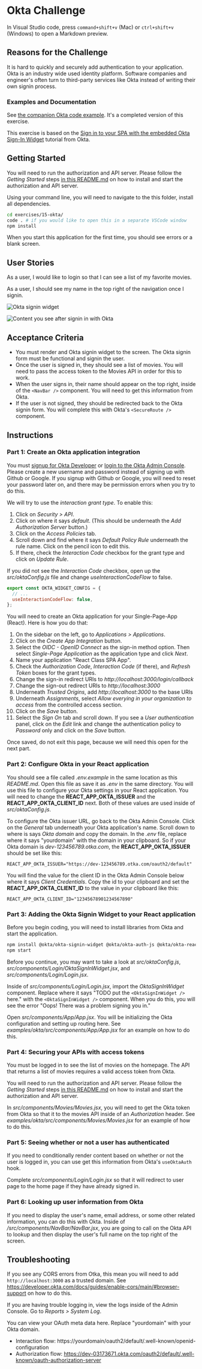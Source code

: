 # Okta Challenge

In Visual Studio code, press `command+shift+v` (Mac) or `ctrl+shift+v` (Windows) to open a Markdown preview.

## Reasons for the Challenge

It is hard to quickly and securely add authentication to your application. Okta is an industry wide used identity platform. Software companies and engineer's often turn to third-party services like Okta instead of writing their own signin process.

### Examples and Documentation

See [the companion Okta code example](../../examples/okta). It's a completed version of this exercise.

This exercise is based on the [Sign in to your SPA with the embedded Okta Sign-In Widget](https://developer.okta.com/docs/guides/sign-in-to-spa-embedded-widget/react/main/) tutorial from Okta.

## Getting Started

You will need to run the authorization and API server. Please follow the _Getting Started_ steps [in this README.md](../../authorization-server/README.md) on how to install and start the authorization and API server.

Using your command line, you will need to navigate to the this folder, install all dependencies.

```bash
cd exercises/15-okta/
code . # if you would like to open this in a separate VSCode window
npm install
```

When you start this application for the first time, you should see errors or a blank screen.

## User Stories

As a user, I would like to login so that I can see a list of my favorite movies.

As a user, I should see my name in the top right of the navigation once I signin.

![Okta signin widget](./okta-widget.png)

![Content you see after signin in with Okta](./okta-protected-content.png)

## Acceptance Criteria

- You must render and Okta signin widget to the screen. The Okta signin form must be functional and signin the user.
- Once the user is signed in, they should see a list of movies. You will need to pass the access token to the Movies API in order for this to work.
- When the user signs in, their name should appear on the top right, inside of the `<NavBar />` component. You will need to get this information from Okta.
- If the user is not signed, they should be redirected back to the Okta signin form. You will complete this with Okta's `<SecureRoute />` component.

## Instructions

### Part 1: Create an Okta application integration

You must [signup for Okta Developer](https://developer.okta.com/signup/) or [login to the Okta Admin Console](https://developer.okta.com/login/). Please create a new username and password instead of signing up with Github or Google. If you signup with Github or Google, you will need to reset your password later on, and there may be permission errors when you try to do this.

We will try to use the _interaction grant type_. To enable this:

1. Click on _Security > API_.
2. Click on where it says _default_. (This should be underneath the _Add Authorization Server_ button.)
3. Click on the _Access Policies_ tab.
4. Scroll down and find where it says _Default Policy Rule_ underneath the rule name. Click on the pencil icon to edit this.
5. If there, check the _Interaction Code_ checkbox for the grant type and click on _Update Rule_.

If you did not see the _Interaction Code_ checkbox, open up the _src/oktaConfig.js_ file and change _useInteractionCodeFlow_ to false.

```javascript
export const OKTA_WIDGET_CONFIG = {
  // ...
  useInteractionCodeFlow: false,
};
```

You will need to create an Okta application for your Single-Page-App (React). Here is how you do that:

1. On the sidebar on the left, go to _Applications > Applications_.
2. Click on the _Create App Integration_ button.
3. Select the _OIDC - OpenID Connect_ as the sign-in method option. Then select _Single-Page Application_ as the application type and click _Next_.
4. Name your application "React Class SPA App".
5. Check the _Authorization Code_, _Interaction Code_ (if there), and _Refresh Token_ boxes for the grant types.
6. Change the sign-in redirect URIs to _http://localhost:3000/login/callback_
7. Change the sign-out redirect URIs to _http://localhost:3000_
8. Underneath _Trusted Origins_, add _http://localhost:3000_ to the base URIs
9. Underneath _Assignments_, select _Allow everying in your organization to access_ from the controlled access section.
10. Click on the _Save_ button.
11. Select the _Sign On_ tab and scroll down. If you see a _User authentication_ panel, click on the _Edit_ link and change the authentication policy to _Password_ only and click on the _Save_ button.

Once saved, do not exit this page, because we will need this open for the next part.

### Part 2: Configure Okta in your React application

You should see a file called _.env.example_ in the same location as this _README.md_. Open this file as save it as _.env_ in the same directory. You will use this file to configure your Okta settings in your React application. You will need to change the **REACT_APP_OKTA_ISSUER** and the **REACT_APP_OKTA_CLIENT_ID** next. Both of these values are used inside of _src/oktaConfig.js_.

To configure the Okta issuer URL, go back to the Okta Admin Console. Click on the _General_ tab underneath your Okta application's name. Scroll down to where is says _Okta domain_ and copy the domain. In the _.env_ file, replace where it says "yourdomain" with the domain in your clipboard. So if your Okta domain is _dev-123456789.otka.com_, the **REACT_APP_OKTA_ISSUER** should be set like this:

```
REACT_APP_OKTA_ISSUER="https://dev-123456789.otka.com/oauth2/default"
```

You will find the value for the client ID in the Okta Admin Console below where it says _Client Credentials_. Copy the id to your clipboard and set the **REACT_APP_OKTA_CLIENT_ID** to the value in your clipboard like this:

```
REACT_APP_OKTA_CLIENT_ID="12345678901234567890"
```

### Part 3: Adding the Okta Signin Widget to your React application

Before you begin coding, you will need to install libraries from Okta and start the application.

```bash
npm install @okta/okta-signin-widget @okta/okta-auth-js @okta/okta-react
npm start
```

Before you continue, you may want to take a look at _src/oktaConfig.js_, _src/components/Login/OktaSignInWidget.jsx_, and _src/components/Login/Login.jsx_.

Inside of _src/components/Login/Login.jsx_, import the _OktaSignInWidget_ component. Replace where it says "TODO put the <code>&lt;OktaSignInWidget /&gt;</code> here." with the `<OktaSignInWidget />` component. When you do this, you will see the error "Oops! There was a problem signing you in."

Open _src/components/App/App.jsx_. You will be initializing the Okta configuration and setting up routing here. See _examples/okta/src/components/App/App.jsx_ for an example on how to do this.

### Part 4: Securing your APIs with access tokens

You must be logged in to see the list of movies on the homepage. The API that returns a list of movies requires a valid access token from Okta.

You will need to run the authorization and API server. Please follow the _Getting Started_ steps [in this README.md](../../authorization-server/README.md) on how to install and start the authorization and API server.

In _src/components/Movies/Movies.jsx_, you will need to get the Okta token from Okta so that it to the movies API inside of an _Authorization_ header. See _examples/okta/src/components/Movies/Movies.jsx_ for an example of how to do this.

### Part 5: Seeing whether or not a user has authenticated

If you need to conditionally render content based on whether or not the user is logged in, you can use get this information from Okta's `useOktaAuth` hook.

Complete _src/components/Login/Login.jsx_ so that it will redirect to user page to the home page if they have already signed in.

### Part 6: Looking up user information from Okta

If you need to display the user's name, email address, or some other related information, you can do this with Okta. Inside of _/src/components/NavBar/NavBar.jsx_, you are going to call on the Okta API to lookup and then display the user's full name on the top right of the screen.

## Troubleshooting

If you see any CORS errors from Otka, this mean you will need to add `http://localhost:3000` as a trusted domain. See https://developer.okta.com/docs/guides/enable-cors/main/#browser-support on how to do this.

If you are having trouble logging in, view the logs inside of the Admin Console. Go to _Reports > System Log_.

You can view your OAuth meta data here. Replace "yourdomain" with your Okta domain.

- Interaction flow: https://yourdomain/oauth2/default/.well-known/openid-configuration
- Authorization flow: https://dev-03173671.okta.com/oauth2/default/.well-known/oauth-authorization-server
